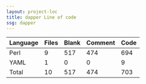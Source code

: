 ```yaml
---
layout: project-loc
title: dapper Line of code
ssg: dapper
---
```

<div class="table-responsive">
<table class="table">
<thead><tr>
<th>Language</th>
<th>Files</th>
<th>Blank</th>
<th>Comment</th>
<th>Code</th>
</tr></thead><tbody>
<tr><td>Perl</td><td> 9</td><td> 517</td><td> 474</td><td> 694</td></tr>
<tr><td>YAML</td><td> 1</td><td> 0</td><td> 0</td><td> 9</td></tr>
<tr><td>Total</td><td>10</td><td>517</td><td>474</td><td>703</td></tr>
</tbody></table></div>
